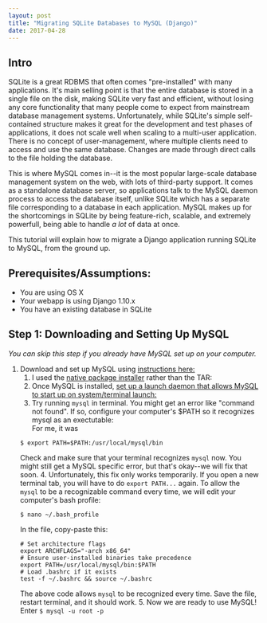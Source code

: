 ```yaml
---
layout: post
title: "Migrating SQLite Databases to MySQL (Django)"
date: 2017-04-28
---
```


## Intro


SQLite is a great RDBMS that often comes "pre-installed" with many applications. It's main selling point is that the entire database is stored in a single file on the disk, making SQLite very fast and efficient, without losing any core functionality that many people come to expect from mainstream database management systems. Unfortunately, while SQLite's simple self-contained structure makes it great for the development and test phases of applications, it does not scale well when scaling to a multi-user application. There is no concept of user-management, where multiple clients need to access and use the same database. Changes are made through direct calls to the file holding the database. 

This is where MySQL comes in--it is the most popular large-scale database management system on the web, with lots of third-party support. It comes as a standalone database server, so applications talk to the MySQL daemon process to access the database itself, unlike SQLite which has a separate file corresponding to a database in each application. MySQL makes up for the shortcomings in SQLite by being feature-rich, scalable, and extremely powerfull, being able to handle _a lot_ of data at once. 

This tutorial will explain how to migrate a Django application running SQLite to MySQL, from the ground up. 

## Prerequisites/Assumptions: 
* You are using OS X
* Your webapp is using Django 1.10.x
* You have an existing database in SQLite

## Step 1: Downloading and Setting Up MySQL
_You can skip this step if you already have MySQL set up on your computer._
1. Download and set up MySQL using [instructions here:](https://dev.mysql.com/doc/refman/5.7/en/osx-installation.html)
    1. I used the [native package installer](https://dev.mysql.com/doc/refman/5.7/en/osx-installation-pkg.html) rather than the TAR: 
    2. Once MySQL is installed, [set up a launch daemon that allows MySQL to start up on system/terminal launch:](https://dev.mysql.com/doc/refman/5.7/en/osx-installation-launchd.html)
    3. Try running `mysql` in terminal. You might get an error like "command not found". If so, configure your computer's $PATH so it recognizes mysql as an exectutable:  
    For me, it was  
    ```shell
    $ export PATH=$PATH:/usr/local/mysql/bin
    ```  
    Check and make sure that your terminal recognizes `mysql` now. You might still get a MySQL specific error, but that's okay--we will fix that soon. 
    4. Unfortunately, this fix only works temporarily. If you open a new terminal tab, you will have to do `export PATH...` again. To allow the `mysql` to be a recognizable command every time, we will edit your computer's bash profile:  
    ```shell
    $ nano ~/.bash_profile
    ```  
    In the file, copy-paste this:  
    ```shell
    # Set architecture flags
    export ARCHFLAGS="-arch x86_64"
    # Ensure user-installed binaries take precedence
    export PATH=/usr/local/mysql/bin:$PATH
    # Load .bashrc if it exists
    test -f ~/.bashrc && source ~/.bashrc
    ```  
    The above code allows `mysql` to be recognized every time. Save the file, restart terminal, and it should work. 
    5. Now we are ready to use MySQL! Enter
        ```
        $ mysql -u root -p
        ```